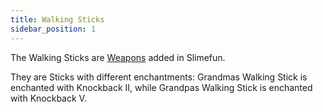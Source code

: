 ```yaml
---
title: Walking Sticks
sidebar_position: 1
---
```


The Walking Sticks are [Weapons](Weapons.md) added in Slimefun.

They are Sticks with different enchantments: Grandmas Walking Stick is enchanted with Knockback II, while Grandpas Walking Stick is enchanted with Knockback V.
